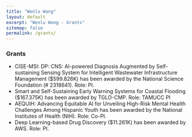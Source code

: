 ```yaml
---
title: "Wenlu Wang" 
layout: default
excerpt: "Wenlu Wang - Grants"
sitemap: false
permalink: /grants/
---
```


### Grants

- CISE-MSI: DP: CNS: AI-powered Diagnosis Augmented by Self-sustaining Sensing System for Intelligent Wastewater Infrastructure Management ($599.826K) has been awarded by the National Science Foundation (# 2318641). Role: PI. 
- Smart and Self-Sustaining Early Warning Systems for Coastal Flooding ($167.375K) has been awarded by TGLO-CMP. Role: TAMUCC PI
- AEQUIH: Advancing Equitable AI for Unveiling High-Risk Mental Health Challenges Among Hispanic Youth has been awarded by the National Institutes of Health (NIH). Role: Co-PI.
- Deep Learning-based Drug Discovery ($11.261K) has been awarded by AWS. Role: PI.

